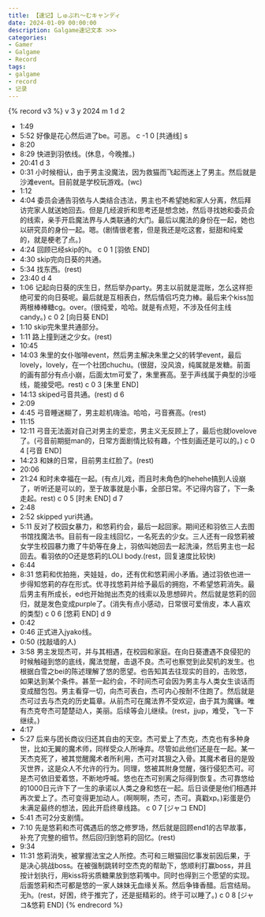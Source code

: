 ```yaml
---
title: 【速记】しゅぷれ～むキャンディ
date: 2024-01-09 00:00:00
description: Galgame速记文本 >>> 
categories:
- Gamer
- Galgame
- Record
tags:
- galgame
- record
- 记录
---
```


{% record v3 %}
v 3
y 2024
m 1
d 2
- 1:49
- 5:52
好像是花心然后进了be。可恶。
c -1 0 [共通线] s
- 8:20
- 8:29
快进到羽依线。(休息，今晚推。)
- 20:41
d 3
- 0:31
小时候相认，由于男主没魔法，因为救猫而飞起而迷上了男主。然后就是沙滩event。目前就是学校玩游戏。(wc)
- 1:12
- 4:04
委员会通告羽依与人类结合违法，男主也不希望她和家人分离，然后拜访完家人就送她回去。但是几经波折和思考还是想念她，然后寻找她和委员会的线索，亲手开启魔法界与人类联通的大门。最后以魔法的身份在一起，她也以研究员的身份一起。嗯。(剧情很老套，但是我还是吃这套，挺甜和纯爱的，就是梗老了点。)
- 4:24
回顾已经skip的h。
c 0 1 [羽依 END]
- 4:30
skip完向日葵的共通。
- 5:34
找东西。(rest)
- 23:40
d 4
- 1:06
记起向日葵的庆生日，然后举办party。男主以前就是混账，怎么这样拒绝可爱的向日葵呢。最后就是互相表白，然后情侣巧克力棒。最后来个kiss加两根棒棒糖cg。over。(很纯爱，哈哈。就是有点短，不涉及任何主线candy。)
c 0 2 [向日葵 END]
- 1:10
skip完朱里共通部分。
- 1:11
路上撞到迷之少女。(rest)
- 10:45
- 14:03
朱里的女仆咖啡event，然后男主解决朱里之父的转学event，最后lovely，lovely，在一个社团chuchu。(很甜，没风浪，纯属就是发糖。前面的画有部分有点小崩，后面太tm可爱了，朱里赛高。至于声线属于典型的沙哑线，能接受吧。rest)
c 0 3 [朱里 END]
- 14:13
skiped弓音共通。(rest)
d 6
- 2:09
- 4:45
弓音睡迷糊了，男主趁机嗨油。哈哈，弓音赛高。(rest)
- 11:15
- 12:11
弓音无法面对自己对男主的爱恋，男主义无反顾上了，最后也就lovelove了。(弓音前期挺man的，日常方面剧情比较有趣，个性刻画还是可以的。)
c 0 4 [弓音 END]
- 14:23
和妹的日常，目前男主红脸了。(rest)
- 20:06
- 21:24
和时未幸福在一起。(有点儿戏，而且时未角色的hehehe搞到人设崩了，听听还是可以的，至于故事就是小事，全部日常。不记得内容了，下一条走起。rest)
c 0 5 [时未 END]
d 7
- 2:48
- 2:52
skipped yuri共通。
- 5:11
反对了校园女暴力，和悠莉约会，最后一起回家。期间还和羽依三人去图书馆找魔法书。目前有一段主线回忆，一名死去的少女。三人还有一段悠莉被女学生校园暴力撒了牛奶等在身上，羽依叫她回去一起洗澡，然后男主也一起回去。看羽依的O还是悠莉的LOLI body.(rest，回复速度比较快)
- 6:44
- 8:31
悠莉和优拍拖，夹娃娃，do，还有优和悠莉闹小矛盾。通过羽依也进一步得知悠莉的存在形式。优寻找悠莉并给予最后的拥抱，不希望悠莉消失。最后男主有所成长，ed也开始抛出杰克的线索以及思想碎片。然后就是悠莉的回归，就是发色变成purple了。(消失有点小感动，日常很可爱俏皮，本人喜欢的类型)
c 0 6 [悠莉 END]
d 9
- 0:42
- 0:46
正式进入jyako线。
- 0:50
(找敲墙的人)
- 3:58
男主发现杰可，并与其相遇，在校园和家庭。在向日葵遭遇不良侵犯的时候触碰到悠的底线，魔法觉醒，击退不良。杰可也察觉到此契机的发生。也根据白雪之bei的陈述理解了悠的愿望。也告知其去往现实的目的，击败悠，如果达到某个条件。甚至一起约会，不时间杰可会因为男主与人类女生谈话而变成醋包包。男主看穿一切，向杰可表白，杰可内心按耐不住跑了。然后就是杰可过去与杰克的历史篇章。从前杰可在魔法界不受欢迎，由于其为魔镰。唯有杰克夸杰可楚楚动人，美丽。后续等会儿继续。(rest，jjup，难受，飞一下继续。)
- 4:17
- 5:27
后来与团长商议归还其自由的天空。杰可爱上了杰克，杰克也有多种身世，比如无翼的魔术师，同样受众人所唾弃。尽管如此他们还是在一起。某一天杰克死了，被其觉醒魔术者所利用，杰可对其狠之入骨。其魔术者目的是毁灭世界，这是众人不允许的行为。同理，悠被其附身觉醒，强行侵犯杰可。可是杰可依旧爱着悠，不断地呼喊。悠也在杰可别离之际得到恢复。杰可靠悠给的1000日元许下了一生的承诺以人类之身和悠在一起。后日谈便是他们相遇并再次爱上了。杰可变得更加动人。(啊啊啊，杰可，杰可。真戳xp。)彩蛋是仍未满足最终的想法，因此开启终章线路。
c 0 7 [ジャコ END]
- 5:41
杰可2分支剧情。
- 7:10
先是悠莉和杰可偶遇后的悠之修罗场，然后就是回顾end1的古早故事，补充了完整的细节。然后回归到悠莉的回忆。(rest)
- 9:34
- 11:31
悠莉消失，被掌握法宝之人所控。杰可和三眼猫回忆事发前因后果，于是决心挑战boss。在被强制跳转时空杰克的帮助下，悠顺利打赢boss，并且按计划执行，用kiss将劣质糖果放到悠莉嘴中。同时也得到三个愿望的实现。后面悠莉和杰可都是悠的一家人妹妹无血缘关系。然后争锋香醋。后宫结局。无h。(rest，好困，终于推完了，还是挺精彩的。终于可以睡了。)
c 0 8 [ジャコ&悠莉 END]
{% endrecord %}